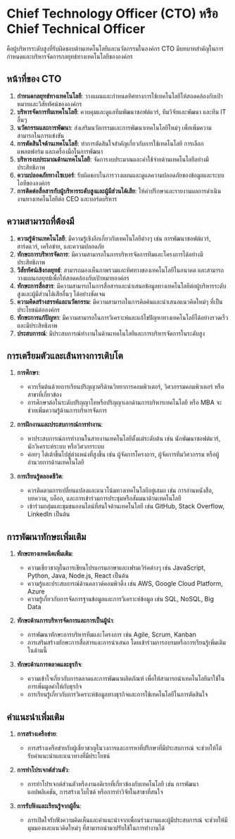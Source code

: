 # Chief Technology Officer (CTO) หรือ Chief Technical Officer 
คือผู้บริหารระดับสูงที่รับผิดชอบด้านเทคโนโลยีและนวัตกรรมในองค์กร CTO มีบทบาทสำคัญในการกำหนดและบริหารจัดการกลยุทธ์ทางเทคโนโลยีขององค์กร

## หน้าที่ของ CTO

1. **กำหนดกลยุทธ์ทางเทคโนโลยี**: วางแผนและกำหนดทิศทางการใช้เทคโนโลยีให้สอดคล้องกับเป้าหมายและวิสัยทัศน์ขององค์กร
2. **บริหารจัดการทีมเทคโนโลยี**: ควบคุมและดูแลทีมพัฒนาซอฟต์แวร์, ทีมวิจัยและพัฒนา และทีม IT อื่นๆ
3. **นวัตกรรมและการพัฒนา**: ส่งเสริมนวัตกรรมและการพัฒนาเทคโนโลยีใหม่ๆ เพื่อเพิ่มความสามารถในการแข่งขัน
4. **การตัดสินใจด้านเทคโนโลยี**: ทำการตัดสินใจสำคัญเกี่ยวกับการใช้เทคโนโลยี การเลือกแพลตฟอร์ม และเครื่องมือในการพัฒนา
5. **บริหารงบประมาณด้านเทคโนโลยี**: จัดการงบประมาณและค่าใช้จ่ายด้านเทคโนโลยีอย่างมีประสิทธิภาพ
6. **ความปลอดภัยทางไซเบอร์**: รับผิดชอบในการวางแผนและดูแลความปลอดภัยของข้อมูลและระบบไอทีขององค์กร
7. **การติดต่อสื่อสารกับผู้บริหารระดับสูงและผู้มีส่วนได้เสีย**: ให้คำปรึกษาและรายงานผลการดำเนินงานทางเทคโนโลยีต่อ CEO และบอร์ดบริหาร

## ความสามารถที่ต้องมี

1. **ความรู้ด้านเทคโนโลยี**: มีความรู้เชิงลึกเกี่ยวกับเทคโนโลยีต่างๆ เช่น การพัฒนาซอฟต์แวร์, ฮาร์ดแวร์, เครือข่าย, และความปลอดภัย
2. **ทักษะการบริหารจัดการ**: มีความสามารถในการบริหารจัดการทีมและโครงการได้อย่างมีประสิทธิภาพ
3. **วิสัยทัศน์เชิงกลยุทธ์**: สามารถมองเห็นภาพรวมและทิศทางของเทคโนโลยีในอนาคต และสามารถวางแผนกลยุทธ์เพื่อให้สอดคล้องกับเป้าหมายองค์กร
4. **ทักษะการสื่อสาร**: มีความสามารถในการสื่อสารและนำเสนอข้อมูลทางเทคโนโลยีต่อผู้บริหารระดับสูงและผู้มีส่วนได้เสียอื่นๆ ได้อย่างชัดเจน
5. **ความคิดสร้างสรรค์และนวัตกรรม**: มีความสามารถในการคิดค้นและนำเสนอแนวคิดใหม่ๆ ที่เป็นประโยชน์ต่อองค์กร
6. **ทักษะการแก้ปัญหา**: มีความสามารถในการวิเคราะห์และแก้ไขปัญหาทางเทคโนโลยีได้อย่างรวดเร็วและมีประสิทธิภาพ
7. **ประสบการณ์**: มีประสบการณ์ทำงานในด้านเทคโนโลยีและการบริหารจัดการในระดับสูง

## การเตรียมตัวและเส้นทางการเติบโต

1. **การศึกษา**: 
    - ควรเริ่มต้นด้วยการเรียนปริญญาตรีด้านวิทยาการคอมพิวเตอร์, วิศวกรรมคอมพิวเตอร์ หรือสาขาที่เกี่ยวข้อง
    - การศึกษาต่อในระดับปริญญาโทหรือปริญญาเอกด้านการบริหารเทคโนโลยี หรือ MBA จะช่วยเพิ่มความรู้ด้านการบริหารจัดการ

2. **การฝึกงานและประสบการณ์การทำงาน**: 
    - หาประสบการณ์การทำงานในสายงานเทคโนโลยีตั้งแต่ระดับต้น เช่น นักพัฒนาซอฟต์แวร์, นักวิเคราะห์ระบบ หรือวิศวกรระบบ
    - ค่อยๆ ไต่เต้าขึ้นไปสู่ตำแหน่งที่สูงขึ้น เช่น ผู้จัดการโครงการ, ผู้จัดการทีมวิศวกรรม หรือผู้อำนวยการด้านเทคโนโลยี

3. **การเรียนรู้ตลอดชีวิต**:
    - ควรติดตามการเปลี่ยนแปลงและแนวโน้มทางเทคโนโลยีอยู่เสมอ เช่น การอ่านหนังสือ, บทความ, บล็อก, และการเข้าร่วมการประชุมหรือสัมมนาด้านเทคโนโลยี
    - เข้าร่วมกลุ่มและชุมชนออนไลน์ที่สนใจด้านเทคโนโลยี เช่น GitHub, Stack Overflow, LinkedIn เป็นต้น

## การพัฒนาทักษะเพิ่มเติม

1. **ทักษะทางเทคนิคเพิ่มเติม**:
    - ความเชี่ยวชาญในการเขียนโปรแกรมภาษาและเฟรมเวิร์คต่างๆ เช่น JavaScript, Python, Java, Node.js, React เป็นต้น
    - ความรู้และประสบการณ์ด้านคลาวด์คอมพิวติ้ง เช่น AWS, Google Cloud Platform, Azure
    - ความรู้เกี่ยวกับการจัดการฐานข้อมูลและการวิเคราะห์ข้อมูล เช่น SQL, NoSQL, Big Data

2. **ทักษะด้านการบริหารจัดการและการเป็นผู้นำ**:
    - การพัฒนาทักษะการบริหารทีมและโครงการ เช่น Agile, Scrum, Kanban
    - การเสริมสร้างทักษะการสื่อสารและการนำเสนอ โดยเข้าร่วมการอบรมหรือการเรียนรู้เพิ่มเติมในด้านนี้

3. **ทักษะด้านการตลาดและธุรกิจ**:
    - ความเข้าใจเกี่ยวกับการตลาดและการพัฒนาผลิตภัณฑ์ เพื่อให้สามารถนำเทคโนโลยีมาใช้ในการเพิ่มมูลค่าให้กับธุรกิจ
    - การเรียนรู้เกี่ยวกับการวิเคราะห์ข้อมูลทางธุรกิจและการใช้เทคโนโลยีในการตัดสินใจ

## คำแนะนำเพิ่มเติม

1. **การสร้างเครือข่าย**: 
    - การสร้างเครือข่ายกับผู้เชี่ยวชาญในวงการและการหาที่ปรึกษาที่มีประสบการณ์ จะช่วยให้ได้รับคำแนะนำและแนวทางที่มีประโยชน์

2. **การทำโปรเจกต์ส่วนตัว**: 
    - การทำโปรเจกต์ส่วนตัวหรืองานอดิเรกที่เกี่ยวข้องกับเทคโนโลยี เช่น การพัฒนาแอปพลิเคชัน, การสร้างเว็บไซต์ หรือการทำวิจัยในสาขาที่สนใจ

3. **การรับฟังและเรียนรู้จากผู้อื่น**:
    - การเปิดใจรับฟังความคิดเห็นและคำแนะนำจากเพื่อนร่วมงานและผู้มีประสบการณ์ จะช่วยให้มีมุมมองและแนวคิดใหม่ๆ ที่สามารถนำมาปรับใช้ในการทำงานได้